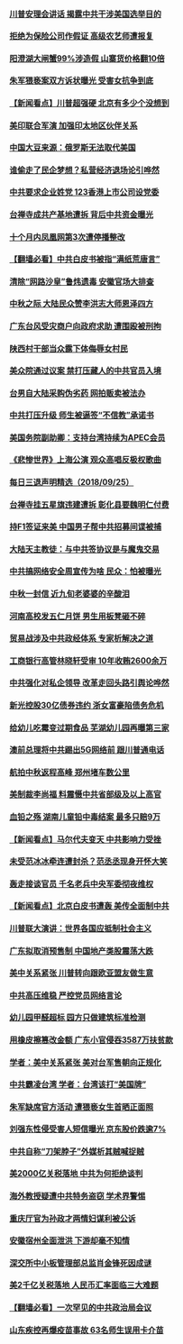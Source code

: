 #### [川普安理会讲话 揭露中共干涉美国选举目的](../pages/nsc413/n10743759.md) 

#### [拒绝为保险公司作假证 高级农艺师遭报复](../pages/nsc413/n10742998.md) 

#### [阳澄湖大闸蟹99%涉造假 山寨货价格翻10倍](../pages/nsc413/n10743576.md) 

#### [朱军猥亵案双方诉状曝光 受害女抗争到底](../pages/nsc413/n10743705.md) 

#### [【新闻看点】川普超强硬 北京有多少个没想到](../pages/nsc413/n10743643.md) 

#### [美印联合军演 加强印太地区伙伴关系](../pages/nsc413/n10743557.md) 

#### [中国大豆来源：俄罗斯无法取代美国](../pages/nsc413/n10743610.md) 

#### [谁偷走了民企梦想？私营经济退场论引哗然](../pages/nsc413/n10739519.md) 

#### [中共要求企业姓党 123香港上市公司设党委](../pages/nsc413/n10743196.md) 

#### [台禅寺成共产基地遭拆 背后中共资金曝光](../pages/nsc413/n10743153.md) 

#### [十个月内凤凰网第3次遭停播整改](../pages/nsc413/n10742472.md) 

#### [【翻墙必看】中共白皮书被指“满纸荒唐言”](../pages/nsc413/n10741872.md) 

#### [清除“网路沙皇”鲁炜遗毒 安徽官场大排查](../pages/nsc413/n10743220.md) 

#### [中秋之际 大陆民众赞李洪志大师恩泽四方](../pages/nsc413/n10741916.md) 

#### [广东台风受灾商户向政府求助 遭围殴被刑拘](../pages/nsc413/n10742491.md) 

#### [陕西村干部当众露下体侮辱女村民](../pages/nsc413/n10742424.md) 

#### [美众院通过议案 禁打压藏人的中共官员入境](../pages/nsc413/n10742799.md) 

#### [台男自大陆采购伪劣药 网拍贩卖被法办](../pages/nsc413/n10742551.md) 

#### [中共打压升级 师生被逼签“不信教”承诺书](../pages/nsc413/n10741042.md) 

#### [美国务院副助卿：支持台湾持续为APEC会员](../pages/nsc413/n10742177.md) 

#### [《悲惨世界》上海公演 观众高唱反极权歌曲](../pages/nsc413/n10742154.md) 

#### [每日三退声明精选（2018/09/25）](../pages/nsc413/n10742188.md) 

#### [台禅寺挂五星旗违建遭拆 彰化县要魏明仁付费](../pages/nsc413/n10742022.md) 

#### [持F1签证来美 中国男子帮中共招募间谍被捕](../pages/nsc413/n10742041.md) 

#### [大陆天主教徒：与中共签协议是与魔鬼交易](../pages/nsc413/n10741934.md) 

#### [中共搞网络安全周宣传为啥 民众：怕被曝光](../pages/nsc413/n10741344.md) 

#### [中秋一封信 近九旬老婆婆的辛酸泪](../pages/nsc413/n10741311.md) 

#### [河南高校发五仁月饼 男生用板凳砸不碎](../pages/nsc413/n10741666.md) 

#### [贸易战涉及中共政经体系 专家析解决之道](../pages/nsc413/n10740870.md) 

#### [工商银行高管林晓轩受审 10年收贿2600余万](../pages/nsc413/n10741168.md) 

#### [中共强化对私企领导 改革走回头路引舆论哗然](../pages/nsc413/n10741211.md) 

#### [新光控股30亿债券违约 浙女富豪陷债务危机](../pages/nsc413/n10741454.md) 

#### [给幼儿吃霉变过期食品 芜湖幼儿园再曝第三家](../pages/nsc413/n10741438.md) 

#### [澳前总理将中共踢出5G网络前 跟川普通电话](../pages/nsc413/n10741478.md) 

#### [航拍中秋返程高峰 郑州堵车数公里](../pages/nsc413/n10741499.md) 

#### [美制裁李尚福 料震慑中共省部级及以上高官](../pages/nsc413/n10741312.md) 

#### [血铅之殇 湖南儿童铅中毒结案 最多只赔9万](../pages/nsc413/n10741267.md) 

#### [【新闻看点】马尔代夫变天 中共影响力受挫](../pages/nsc413/n10741192.md) 

#### [未受范冰冰牵连遭封杀？范丞丞现身开怀大笑](../pages/nsc413/n10741207.md) 

#### [轰走接谈官员 千名老兵中央军委彻夜维权](../pages/nsc413/n10741226.md) 

#### [【新闻看点】北京白皮书遭轰 美传全面制中共](../pages/nsc413/n10741194.md) 

#### [川普联大演讲：世界各国应抵制社会主义](../pages/nsc413/n10741314.md) 

#### [广东拟取消预售制 中国地产类股震荡大跌](../pages/nsc413/n10741218.md) 

#### [美中关系紧张 川普转向跟欧亚盟友做生意](../pages/nsc413/n10741290.md) 

#### [中共高压维稳 严控党员网络言论](../pages/nsc413/n10740632.md) 

#### [幼儿园甲醛超标 园方只做建筑标准检测](../pages/nsc413/n10741113.md) 

#### [用橡皮擦篡改金额 广东小官侵吞3587万扶贫款](../pages/nsc413/n10741148.md) 

#### [学者：美中关系紧张 美对台军售朝向正规化](../pages/nsc413/n10741065.md) 

#### [中共霸凌台湾 学者：台湾该打“美国牌”](../pages/nsc413/n10739603.md) 

#### [朱军缺席官方活动 遭猥亵女生首晒正面照](../pages/nsc413/n10740835.md) 

#### [刘强东性侵受害人短信曝光 京东股价跌逾7%](../pages/nsc413/n10740473.md) 

#### [中共自称“刀架脖子”外媒析其贼喊捉贼](../pages/nsc413/n10740043.md) 

#### [美2000亿关税落地 中共为何拒绝谈判](../pages/nsc413/n10740320.md) 

#### [海外教授疑遭中共特务盗窃 学术界警惕](../pages/nsc413/n10740296.md) 

#### [重庆厅官为孙政才两情妇谋利被公诉](../pages/nsc413/n10739875.md) 

#### [安徽宿州全面泄洪 下游却毫不知情](../pages/nsc413/n10739164.md) 

#### [深交所中小板管理部总监肖金锋死因成谜](../pages/nsc413/n10739607.md) 

#### [美2千亿关税落地 人民币汇率面临三大难题](../pages/nsc413/n10739681.md) 

#### [【翻墙必看】一次罕见的中共政治局会议](../pages/nsc413/n10738808.md) 

#### [山东疾控再爆疫苗事故 63名师生误用卡介苗](../pages/nsc413/n10739556.md) 

